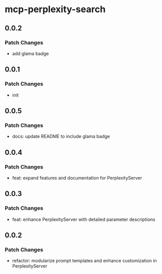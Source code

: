 # mcp-perplexity-search

## 0.0.2

### Patch Changes

- add glama badge

## 0.0.1

### Patch Changes

- init

## 0.0.5

### Patch Changes

- docs: update README to include glama badge

## 0.0.4

### Patch Changes

- feat: expand features and documentation for PerplexityServer

## 0.0.3

### Patch Changes

- feat: enhance PerplexityServer with detailed parameter descriptions

## 0.0.2

### Patch Changes

- refactor: modularize prompt templates and enhance customization in
  PerplexityServer
